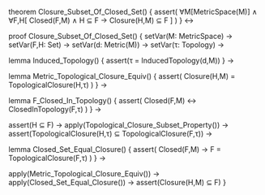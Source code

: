 theorem Closure_Subset_Of_Closed_Set() {
  assert(
    ∀M[MetricSpace(M)] ∧ ∀F,H[
      Closed(F,M) ∧ H ⊆ F →
      Closure(H,M) ⊆ F
    ]
  )
} ↔

proof Closure_Subset_Of_Closed_Set() {
  setVar(M: MetricSpace) →
  setVar(F,H: Set) →
  setVar(d: Metric(M)) →
  setVar(τ: Topology) →
  
  lemma Induced_Topology() {
    assert(τ = InducedTopology(d,M))
  } →

  lemma Metric_Topological_Closure_Equiv() {
    assert(
      Closure(H,M) = TopologicalClosure(H,τ)
    )
  } →

  lemma F_Closed_In_Topology() {
    assert(
      Closed(F,M) ↔ ClosedInTopology(F,τ)
    )
  } →

  assert(H ⊆ F) →
  apply(Topological_Closure_Subset_Property()) →
  assert(TopologicalClosure(H,τ) ⊆ TopologicalClosure(F,τ)) →
  
  lemma Closed_Set_Equal_Closure() {
    assert(
      Closed(F,M) → F = TopologicalClosure(F,τ)
    )
  } →

  apply(Metric_Topological_Closure_Equiv()) →
  apply(Closed_Set_Equal_Closure()) →
  assert(Closure(H,M) ⊆ F)
}